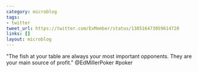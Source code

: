 ```yaml
---
category: microblog
tags:
- twitter
tweet_url: https://twitter.com/ExMember/status/138516473059614720
links: []
layout: microblog
---
```

"The fish at your table are always your most important opponents. They are your main source of profit." @EdMillerPoker #poker
